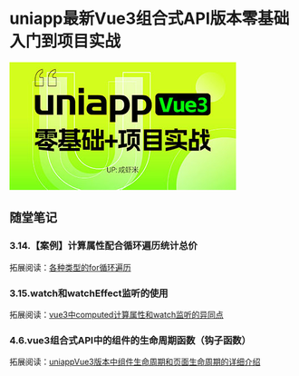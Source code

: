 # uniapp最新Vue3组合式API版本零基础入门到项目实战

![uniappv3](课程需要的资料/uniappv3.jpg)

## 随堂笔记



### 3.14.【案例】计算属性配合循环遍历统计总价

拓展阅读：[各种类型的for循环遍历](https://blog.csdn.net/qq_18798149/article/details/135089225)

### 3.15.watch和watchEffect监听的使用

拓展阅读：[vue3中computed计算属性和watch监听的异同点](https://blog.csdn.net/qq_18798149/article/details/135302780)

### 4.6.vue3组合式API中的组件的生命周期函数（钩子函数）

拓展阅读：[uniappVue3版本中组件生命周期和页面生命周期的详细介绍](https://blog.csdn.net/qq_18798149/article/details/135405378)

